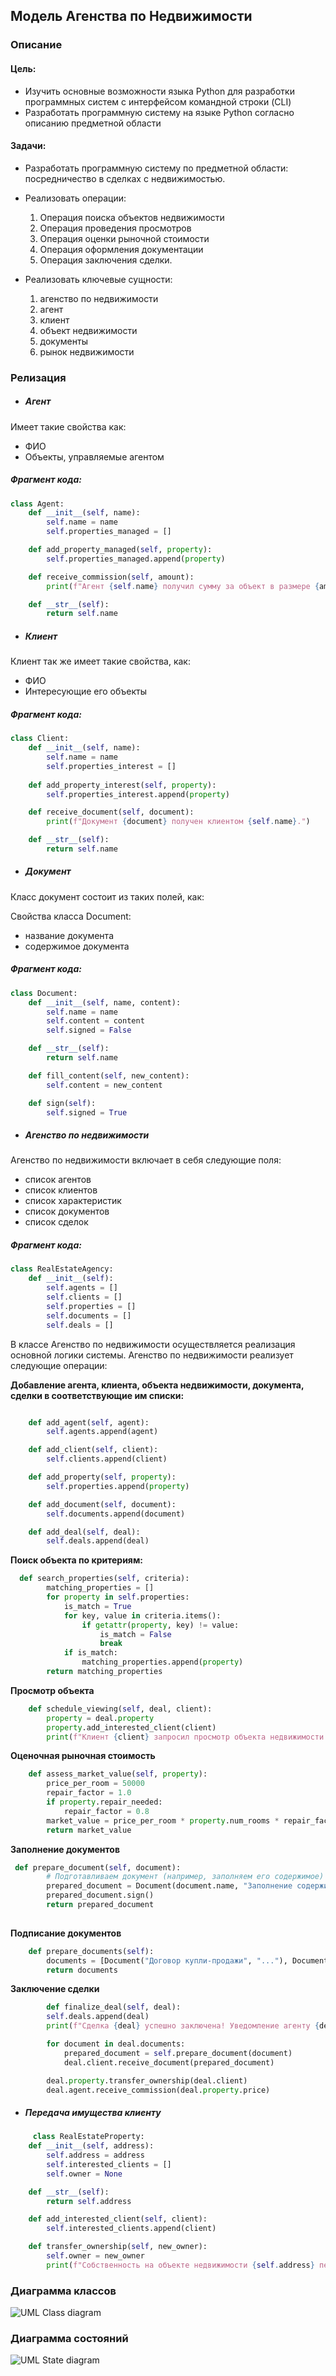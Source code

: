 ## Модель Агенства по Недвижимости

### Описание

#### Цель:  

- Изучить основные возможности языка Python для разработки программных систем с интерфейсом командной строки (CLI) 
- Разработать программную систему на языке Python согласно описанию предметной области

#### Задачи: 

- Разработать программную систему по предметной области: посредничество в сделках с недвижимостью.
- Реализовать операции:
   1. Операция поиска объектов недвижимости 
   2. Операция проведения просмотров 
   3. Операция оценки рыночной стоимости 
   4. Операция оформления документации 
   5. Операция заключения сделки.


- Реализовать ключевые сущности:
    1. агенство по недвижимости
    2. агент
    3. клиент
    4. объект недвижимости
    5. документы
    6. рынок недвижимости


### Релизация

 - ##### Агент

Имеет такие свойства как:

- ФИО
- Объекты, управляемые агентом


##### Фрагмент кода:
```python
class Agent:
    def __init__(self, name):
        self.name = name
        self.properties_managed = []

    def add_property_managed(self, property):
        self.properties_managed.append(property)

    def receive_commission(self, amount):
        print(f"Агент {self.name} получил сумму за объект в размере {amount}.")

    def __str__(self):
        return self.name
```

- ##### Клиент

Клиент так же имеет такие свойства, как:

 - ФИО
 - Интересующие его объекты 

##### Фрагмент кода:
```python
class Client:
    def __init__(self, name):
        self.name = name
        self.properties_interest = []
        
    def add_property_interest(self, property):
        self.properties_interest.append(property)

    def receive_document(self, document):
        print(f"Документ {document} получен клиентом {self.name}.")

    def __str__(self):
        return self.name
```

- ##### Документ

Класс документ состоит из таких полей, как:

Свойства класса Document:

 - название документа 
 - содержимое документа 

##### Фрагмент кода:
```python
class Document:
    def __init__(self, name, content):
        self.name = name
        self.content = content
        self.signed = False  

    def __str__(self):
        return self.name

    def fill_content(self, new_content):
        self.content = new_content

    def sign(self):
        self.signed = True

```

- ##### Агенство по недвижимости

Агенство по недвижимости включает в себя следующие поля:

 - список агентов
 - список клиентов
 - список характеристик
 - список документов 
 - список сделок

##### Фрагмент кода:
```python
class RealEstateAgency:
    def __init__(self):
        self.agents = []
        self.clients = []
        self.properties = []
        self.documents = []
        self.deals = []
```

В классе Агенство по недвижимости осуществляется реализация основной логики системы.
Агенство по недвижимости реализует следующие операции:

__Добавление агента, клиента, объекта недвижимости, документа, сделки в соответствующие им списки:__
```python

    def add_agent(self, agent):
        self.agents.append(agent)

    def add_client(self, client):
        self.clients.append(client)

    def add_property(self, property):
        self.properties.append(property)

    def add_document(self, document):
        self.documents.append(document)

    def add_deal(self, deal):
        self.deals.append(deal)
```
__Поиск объекта по критериям:__

```python
  def search_properties(self, criteria):
        matching_properties = []
        for property in self.properties:
            is_match = True
            for key, value in criteria.items():
                if getattr(property, key) != value:
                    is_match = False
                    break
            if is_match:
                matching_properties.append(property)
        return matching_properties

```
__Просмотр объекта__
```python
    def schedule_viewing(self, deal, client):
        property = deal.property
        property.add_interested_client(client)
        print(f"Клиент {client} запросил просмотр объекта недвижимости {property}. Уведомление агенту {deal.agent}.")

```
__Оценочная рыночная стоимость__
```python
    def assess_market_value(self, property):
        price_per_room = 50000
        repair_factor = 1.0
        if property.repair_needed:
            repair_factor = 0.8
        market_value = price_per_room * property.num_rooms * repair_factor
        return market_value

```
__Заполнение документов__
```python
 def prepare_document(self, document):
        # Подготавливаем документ (например, заполняем его содержимое)
        prepared_document = Document(document.name, "Заполнение содержимого")  
        prepared_document.sign() 
        return prepared_document
   

```
__Подписание документов__
```python
    def prepare_documents(self):
        documents = [Document("Договор купли-продажи", "..."), Document("Право собственности", "...")]
        return documents

```
__Заключение сделки__
```python
        def finalize_deal(self, deal):
        self.deals.append(deal)
        print(f"Сделка {deal} успешно заключена! Уведомление агенту {deal.agent} и клиенту {deal.client}.")

        for document in deal.documents:
            prepared_document = self.prepare_document(document)
            deal.client.receive_document(prepared_document)

        deal.property.transfer_ownership(deal.client)
        deal.agent.receive_commission(deal.property.price)

```
- ##### Передача имущества клиенту
```python
     class RealEstateProperty:
    def __init__(self, address):
        self.address = address
        self.interested_clients = []
        self.owner = None

    def __str__(self):
        return self.address

    def add_interested_client(self, client):
        self.interested_clients.append(client)

    def transfer_ownership(self, new_owner):
        self.owner = new_owner
        print(f"Собственность на объекте недвижимости {self.address} передана новому владельцу {new_owner}.")


```


### Диаграмма классов

![UML Class diagram](resources/class_diagram.png)

### Диаграмма состояний

![UML State diagram](resources/state_diagram.png)